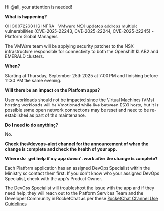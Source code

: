 Hi @all, your attention is needed!

**What is happening?**

CHG0072263 HS INFRA - VMware NSX updates address multiple vulnerabilities (CVE-2025-22243, CVE-2025-22244, CVE-2025-22245) - Platform Global Managers

The VMWare team will be applying security patches to the NSX infrastructure responsible for connectivity to both the Openshift KLAB2 and EMERALD clusters.

**When?**

Starting at Thursday, September 25th 2025 at 7:00 PM and finishing before 11:30 PM the same evening.

**Will there be an impact on the Platform apps?**

User workloads should not be impacted since the Virtual Machines (VMs) hosting workloads will be Vmotioned while live between ESXi hosts, but it is possible some open network connections may be reset and need to be re-established as part of this maintenance.

**Do I need to do anything?**

No.

**Check the #devops-alert channel for the announcement of when the change is complete and check the health of your app.**

**Where do I get help if my app doesn't work after the change is complete?**

Each Platform application has an assigned DevOps Specialist within the Ministry so contact them first. If you don't know who your assigned DevOps Specialist, check with the app's Product Owner.

The DevOps Specialist will troubleshoot the issue with the app and if they need help, they will reach out to the Platform Services Team and the Developer Community in RocketChat as per these [RocketChat Channel Use Guidelines](https://developer.gov.bc.ca/docs/default/component/bc-developer-guide/rocketchat/rocketchat-channel-descriptions/).
